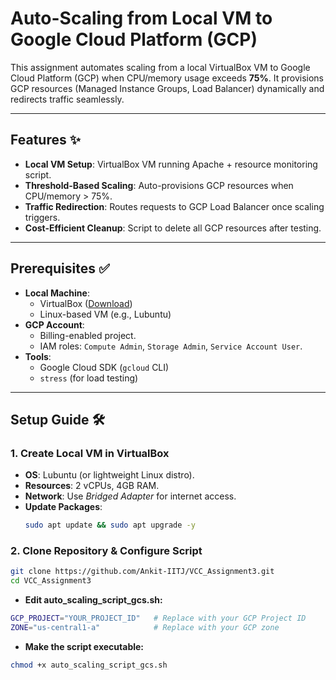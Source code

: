 # Auto-Scaling from Local VM to Google Cloud Platform (GCP) 

This assignment automates scaling from a local VirtualBox VM to Google Cloud Platform (GCP) when CPU/memory usage exceeds **75%**. It provisions GCP resources (Managed Instance Groups, Load Balancer) dynamically and redirects traffic seamlessly.

---

## Features ✨
- **Local VM Setup**: VirtualBox VM running Apache + resource monitoring script.
- **Threshold-Based Scaling**: Auto-provisions GCP resources when CPU/memory > 75%.
- **Traffic Redirection**: Routes requests to GCP Load Balancer once scaling triggers.
- **Cost-Efficient Cleanup**: Script to delete all GCP resources after testing.

---

## Prerequisites ✅
- **Local Machine**:
  - VirtualBox ([Download](https://www.virtualbox.org/))
  - Linux-based VM (e.g., Lubuntu)
- **GCP Account**:
  - Billing-enabled project.
  - IAM roles: `Compute Admin`, `Storage Admin`, `Service Account User`.
- **Tools**:
  - Google Cloud SDK (`gcloud` CLI)
  - `stress` (for load testing)

---

## Setup Guide 🛠️

### 1. Create Local VM in VirtualBox
- **OS**: Lubuntu (or lightweight Linux distro).
- **Resources**: 2 vCPUs, 4GB RAM.
- **Network**: Use *Bridged Adapter* for internet access.
- **Update Packages**:
  ```bash
  sudo apt update && sudo apt upgrade -y
  
### 2. Clone Repository & Configure Script

```bash
git clone https://github.com/Ankit-IITJ/VCC_Assignment3.git
cd VCC_Assignment3
```
- **Edit auto_scaling_script_gcs.sh:**
```bash
GCP_PROJECT="YOUR_PROJECT_ID"   # Replace with your GCP Project ID
ZONE="us-central1-a"            # Replace with your GCP zone
```
- **Make the script executable:**
```bash
chmod +x auto_scaling_script_gcs.sh
```
